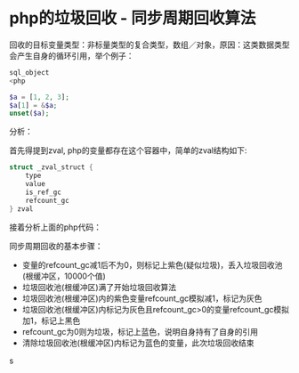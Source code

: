 # php的垃圾回收 - 同步周期回收算法

回收的目标变量类型：非标量类型的复合类型，数组／对象，原因：这类数据类型会产生自身的循环引用，举个例子：

```php
sql_object
<php

$a = [1, 2, 3];
$a[1] = &$a;
unset($a);
```

分析：

首先得提到zval, php的变量都存在这个容器中，简单的zval结构如下:

```c
struct _zval_struct {
    type
    value
    is_ref_gc
    refcount_gc
} zval
```

接着分析上面的php代码：

同步周期回收的基本步骤：

- 变量的refcount_gc减1后不为0，则标记上紫色(疑似垃圾)，丢入垃圾回收池(根缓冲区，10000个值)
- 垃圾回收池(根缓冲区)满了开始垃圾回收算法
- 垃圾回收池(根缓冲区)内的紫色变量refcount_gc模拟减1，标记为灰色
- 垃圾回收池(根缓冲区)内标记为灰色且refcount_gc>0的变量refcount_gc模拟加1，标记上黑色
- refcount_gc为0则为垃圾，标记上蓝色，说明自身持有了自身的引用
- 清除垃圾回收池(根缓冲区)内标记为蓝色的变量，此次垃圾回收结束


s